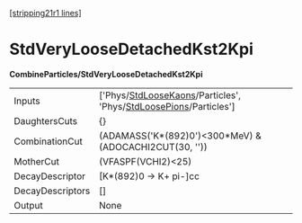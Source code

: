 [[stripping21r1 lines]](./stripping21r1-index)

# StdVeryLooseDetachedKst2Kpi

**CombineParticles/StdVeryLooseDetachedKst2Kpi**

|                  |                                                                                                                                                                      |
|------------------|----------------------------------------------------------------------------------------------------------------------------------------------------------------------|
| Inputs           | ['Phys/[StdLooseKaons](./stripping21r1-commonparticles-stdloosekaons)/Particles', 'Phys/[StdLoosePions](./stripping21r1-commonparticles-stdloosepions)/Particles'] |
| DaughtersCuts    | {}                                                                                                                                                                   |
| CombinationCut   | (ADAMASS('K\*(892)0')\<300\*MeV) & (ADOCACHI2CUT(30, ''))                                                                                                            |
| MotherCut        | (VFASPF(VCHI2)\<25)                                                                                                                                                  |
| DecayDescriptor  | [K\*(892)0 -\> K+ pi-]cc                                                                                                                                           |
| DecayDescriptors | []                                                                                                                                                                 |
| Output           | None                                                                                                                                                                 |
